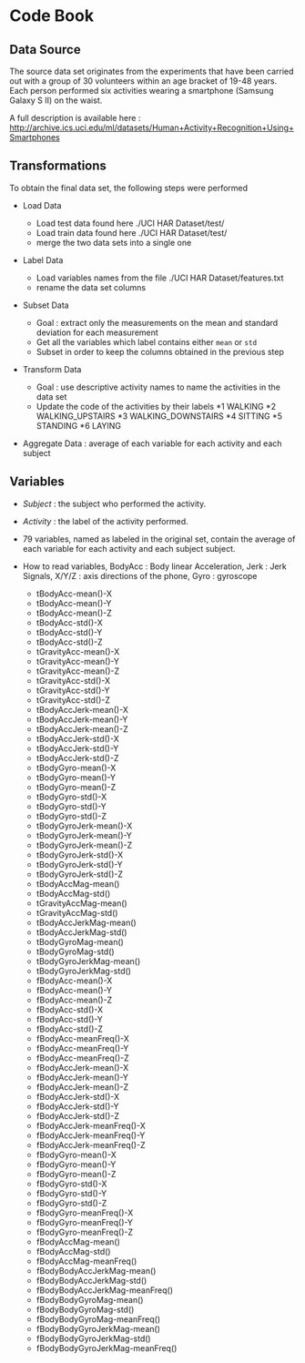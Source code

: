 Code Book
=========

## Data Source
The source data set originates from the experiments that have been carried out with a group of 30 volunteers within an age bracket of 19-48 years. Each person performed six activities wearing a smartphone (Samsung Galaxy S II) on the waist. 

A full description is available here : http://archive.ics.uci.edu/ml/datasets/Human+Activity+Recognition+Using+Smartphones 

## Transformations

To obtain the final data set, the following steps were performed

* Load Data
    * Load test data found here ./UCI HAR Dataset/test/
    * Load train data found here ./UCI HAR Dataset/test/
    * merge the two data sets into a single one
    
* Label Data
    * Load variables names from the file ./UCI HAR Dataset/features.txt
    * rename the data set columns
    
* Subset Data
    * Goal : extract only the measurements on the mean and standard deviation for each measurement
    * Get all the variables which label contains either `mean` or `std`
    * Subset in order to keep the columns obtained in the previous step

* Transform Data
    * Goal : use descriptive activity names to name the activities in the data set
    * Update the code of the activities by their labels
        *1 WALKING
        *2 WALKING_UPSTAIRS
        *3 WALKING_DOWNSTAIRS
        *4 SITTING
        *5 STANDING
        *6 LAYING
 
* Aggregate Data : average of each variable for each activity and each subject

## Variables

* _Subject_ : the subject who performed the activity.

* _Activity_ : the label of the activity performed.

* 79 variables, named as labeled in the original set, contain the average of each variable for each activity and each subject subject. 

* How to read variables, BodyAcc : Body linear Acceleration, Jerk : Jerk Signals, X/Y/Z : axis directions of the phone, Gyro : gyroscope

    * tBodyAcc-mean()-X
    * tBodyAcc-mean()-Y
    * tBodyAcc-mean()-Z
    * tBodyAcc-std()-X
    * tBodyAcc-std()-Y
    * tBodyAcc-std()-Z
    * tGravityAcc-mean()-X
    * tGravityAcc-mean()-Y
    * tGravityAcc-mean()-Z
    * tGravityAcc-std()-X
    * tGravityAcc-std()-Y
    * tGravityAcc-std()-Z
    * tBodyAccJerk-mean()-X
    * tBodyAccJerk-mean()-Y
    * tBodyAccJerk-mean()-Z
    * tBodyAccJerk-std()-X
    * tBodyAccJerk-std()-Y
    * tBodyAccJerk-std()-Z
    * tBodyGyro-mean()-X
    * tBodyGyro-mean()-Y
    * tBodyGyro-mean()-Z
    * tBodyGyro-std()-X
    * tBodyGyro-std()-Y
    * tBodyGyro-std()-Z
    * tBodyGyroJerk-mean()-X
    * tBodyGyroJerk-mean()-Y
    * tBodyGyroJerk-mean()-Z
    * tBodyGyroJerk-std()-X
    * tBodyGyroJerk-std()-Y
    * tBodyGyroJerk-std()-Z
    * tBodyAccMag-mean()
    * tBodyAccMag-std()
    * tGravityAccMag-mean()
    * tGravityAccMag-std()
    * tBodyAccJerkMag-mean()
    * tBodyAccJerkMag-std()
    * tBodyGyroMag-mean()
    * tBodyGyroMag-std()
    * tBodyGyroJerkMag-mean()
    * tBodyGyroJerkMag-std()
    * fBodyAcc-mean()-X
    * fBodyAcc-mean()-Y
    * fBodyAcc-mean()-Z
    * fBodyAcc-std()-X
    * fBodyAcc-std()-Y
    * fBodyAcc-std()-Z
    * fBodyAcc-meanFreq()-X
    * fBodyAcc-meanFreq()-Y
    * fBodyAcc-meanFreq()-Z
    * fBodyAccJerk-mean()-X
    * fBodyAccJerk-mean()-Y
    * fBodyAccJerk-mean()-Z
    * fBodyAccJerk-std()-X
    * fBodyAccJerk-std()-Y
    * fBodyAccJerk-std()-Z
    * fBodyAccJerk-meanFreq()-X
    * fBodyAccJerk-meanFreq()-Y
    * fBodyAccJerk-meanFreq()-Z
    * fBodyGyro-mean()-X
    * fBodyGyro-mean()-Y
    * fBodyGyro-mean()-Z
    * fBodyGyro-std()-X
    * fBodyGyro-std()-Y
    * fBodyGyro-std()-Z
    * fBodyGyro-meanFreq()-X
    * fBodyGyro-meanFreq()-Y
    * fBodyGyro-meanFreq()-Z
    * fBodyAccMag-mean()
    * fBodyAccMag-std()
    * fBodyAccMag-meanFreq()
    * fBodyBodyAccJerkMag-mean()
    * fBodyBodyAccJerkMag-std()
    * fBodyBodyAccJerkMag-meanFreq()
    * fBodyBodyGyroMag-mean()
    * fBodyBodyGyroMag-std()
    * fBodyBodyGyroMag-meanFreq()
    * fBodyBodyGyroJerkMag-mean()
    * fBodyBodyGyroJerkMag-std()
    * fBodyBodyGyroJerkMag-meanFreq()